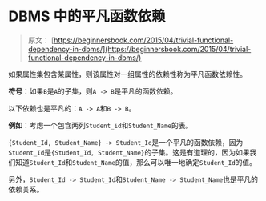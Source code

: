 # DBMS 中的平凡函数依赖

> 原文： [https://beginnersbook.com/2015/04/trivial-functional-dependency-in-dbms/](https://beginnersbook.com/2015/04/trivial-functional-dependency-in-dbms/)

如果属性集包含某属性，则该属性对一组属性的依赖性称为平凡函数依赖性。

**符号**：如果`B`是`A`的子集，则`A -> B`是平凡的函数依赖。

以下依赖也是平凡的：`A -> A`和`B -> B`。

**例如**：考虑一个包含两列`Student_id`和`Student_Name`的表。

`{Student_Id, Student_Name} -> Student_Id`是一个平凡的函数依赖，因为`Student_Id`是`{Student_Id, Student_Name}`的子集。这是有道理的，因为如果我们知道`Student_Id`和`Student_Name`的值，那么可以唯一地确定`Student_Id`的值。

另外，`Student_Id -> Student_Id`和`Student_Name -> Student_Name`也是平凡的依赖关系。